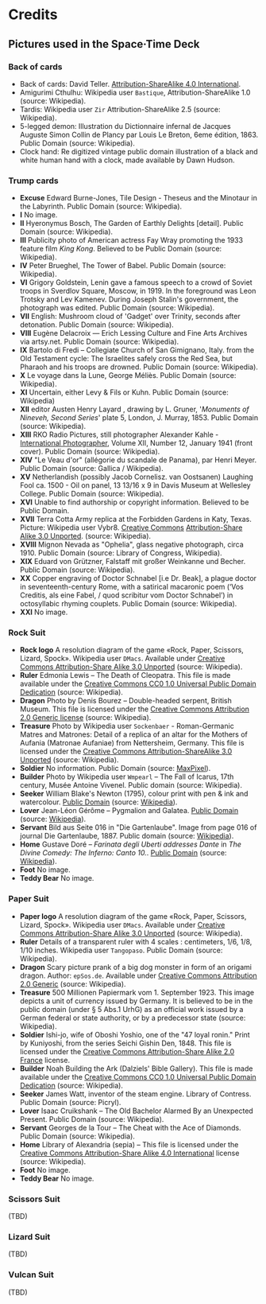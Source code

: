 # Credits

## Pictures used in the Space·Time Deck

### Back of cards
 * Back of cards: David Teller. [Attribution-ShareAlike 4.0 International](http://creativecommons.org/licenses/by-sa/4.0/).
 * Amigurimi Cthulhu: Wikipedia user `Bastique`, Attribution-ShareAlike 1.0 (source: Wikipedia).
 * Tardis: Wikipedia user `Zir` Attribution-ShareAlike 2.5 (source: Wikipedia).
 * 5-legged demon: Illustration du Dictionnaire infernal de Jacques Auguste Simon Collin de Plancy par Louis Le Breton, 6eme édition, 1863. Public Domain (source: Wikipedia).
 * Clock hand: Re digitized vintage public domain illustration of a black and white human hand with a clock, made available by Dawn Hudson.

### Trump cards
 * **Excuse** Edward Burne-Jones, Tile Design - Theseus and the Minotaur in the Labyrinth. Public Domain \(source: Wikipedia\).
 * **I** No image.
 * **II** Hyeronymus Bosch, The Garden of Earthly Delights \[detail\]. Public Domain \(source: Wikipedia\).
 * **III** Publicity photo of American actress Fay Wray promoting the 1933 feature film _King Kong_. Believed to be Public Domain \(source: Wikipedia\).
 * **IV** Peter Brueghel, The Tower of Babel. Public Domain \(source: Wikipedia\).
 * **VI** Grigory Goldstein, Lenin gave a famous speech to a crowd of Soviet troops in Sverdlov Square, Moscow, in 1919. In the foreground was Leon Trotsky and Lev Kamenev. During Joseph Stalin's government, the photograph was edited. Public Domain \(source: Wikipedia\).
 * **VII** English: Mushroom cloud of 'Gadget' over Trinity, seconds after detonation. Public Domain \(source: Wikipedia\).
 * **VIII** Eugène Delacroix — Erich Lessing Culture and Fine Arts Archives via artsy.net. Public Domain \(source: Wikipedia\).
 * **IX** Bartolo di Fredi – Collegiate Church of San Gimignano, Italy. from the Old Testament cycle: The Israelites safely cross the Red Sea, but Pharaoh and his troops are drowned. Public Domain \(source: Wikipedia\).
 * **X** Le voyage dans la Lune, George Méliès. Public Domain \(source: Wikipedia\).
 * **XI** Uncertain, either Levy & Fils or Kuhn. Public Domain \(source: Wikipedia\)
 * **XII** editor Austen Henry Layard , drawing by L. Gruner, '_Monuments of Nineveh, Second Series_' plate 5, London, J. Murray, 1853. Public Domain \(source: Wikipedia\).
 * **XIII** RKO Radio Pictures, still photographer Alexander Kahle - [International Photographer](https://archive.org/stream/internationalpho13holl#page/n4/mode/1up), Volume XII, Number 12, January 1941 \(front cover\). Public Domain \(source: Wikipedia\).
 * **XIV** "Le Veau d'or" \(allégorie du scandale de Panama\), par Henri Meyer. Public Domain \(source: Gallica / Wikipedia\).
 * **XV** Netherlandish \(possibly Jacob Cornelisz. van Oostsanen\) Laughing Fool ca. 1500 - Oil on panel, 13 13/16 x 9 in Davis Museum at Wellesley College. Public Domain \(source: Wikipedia\).
 * **XVI** Unable to find authorship or copyright information. Believed to be Public Domain.
 * **XVII** Terra Cotta Army replica at the Forbidden Gardens in Katy, Texas. Picture: Wikipedia user Vybr8. [Creative Commons](https://en.wikipedia.org/wiki/en:Creative_Commons) [Attribution-Share Alike 3.0 Unported](https://creativecommons.org/licenses/by-sa/3.0/deed.en). \(source: Wikipedia\).
 * **XVIII** Mignon Nevada as "Ophelia", glass negative photograph, circa 1910. Public Domain \(source: Library of Congress, Wikipedia\).
 * **XIX** Eduard von Grützner, Falstaff mit großer Weinkanne und Becher. Public Domain \(source: Wikipedia\).
 * **XX** Copper engraving of Doctor Schnabel \[i.e Dr. Beak\], a plague doctor in seventeenth-century Rome, with a satirical macaronic poem \(‘Vos Creditis, als eine Fabel, / quod scribitur vom Doctor Schnabel’\) in octosyllabic rhyming couplets. Public Domain \(source: Wikipedia\).
 * **XXI** No image.

### Rock Suit
 * **Rock logo** A resolution diagram of the game «Rock, Paper, Scissors, Lizard, Spock». Wikipedia user `DMacs`. Available under [ Creative Commons Attribution-Share Alike 3.0 Unported](https://creativecommons.org/licenses/by-sa/3.0/deed.en) (source: Wikipedia).
 * **Ruler** Edmonia Lewis – The Death of Cleopatra. This file is made available under the [Creative Commons CC0 1.0 Universal Public Domain Dedication](https://creativecommons.org/publicdomain/zero/1.0/deed.en) (source: Wikipedia).
 * **Dragon** Photo by Denis Bourez – Double-headed serpent, British Museum. This file is licensed under the [Creative Commons Attribution 2.0 Generic license](https://creativecommons.org/licenses/by/2.0/deed.en) (source: Wikipedia).
 * **Treasure** Photo by Wikipedia user `Sockenbaer` - Roman-Germanic Matres and Matrones: Detail of a replica of an altar for the Mothers of Aufania (Matronae Aufaniae) from Nettersheim, Germany. This file is licensed under the [Creative Commons Attribution-ShareAlike 3.0 Unported](https://creativecommons.org/licenses/by-sa/3.0/deed.en) (source: Wikipedia).
 * **Soldier** No information. Public Domain (source: [MaxPixel](https://www.maxpixel.net/Archer-Sculpture-Warrior-3290774)).
 * **Builder** Photo by Wikipedia user `Wmpearl` – The Fall of Icarus, 17th century, Musée Antoine Vivenel. Public domain (source: Wikipedia).
 * **Seeker** William Blake's Newton (1795), colour print with pen & ink and watercolour. [Public Domain](https://creativecommons.org/publicdomain/mark/1.0/deed.en) (source: [Wikipedia](https://commons.wikimedia.org/wiki/File:Newton-WilliamBlake.jpg)).
 * **Lover** Jean-Léon Gérôme – Pygmalion and Galatea. [Public Domain](https://creativecommons.org/publicdomain/mark/1.0/deed.en) (source: [Wikipedia](https://en.wikipedia.org/wiki/File:Jean-L%C3%A9on_G%C3%A9r%C3%B4me,_Pygmalion_and_Galatea,_ca._1890.jpg)).
 * **Servant** Bild aus Seite 016 in "Die Gartenlaube". Image from page 016 of journal Die Gartenlaube, 1887. Public domain (source: [Wikipedia](https://commons.wikimedia.org/wiki/File:Die_Gartenlaube_(1887)_b_016.jpg)).
 * **Home** Gustave Doré – *Farinata degli Uberti addresses Dante* in *The Divine Comedy: The Inferno: Canto 10.*. [Public Domain](https://creativecommons.org/publicdomain/mark/1.0/deed.en) (source: [Wikipedia](https://en.wikipedia.org/wiki/File:Dore_woodcut_Divine_Comedy_01.jpg)).
 * **Foot** No image.
 * **Teddy Bear** No image.

### Paper Suit
 * **Paper logo** A resolution diagram of the game «Rock, Paper, Scissors, Lizard, Spock». Wikipedia user `DMacs`. Available under [ Creative Commons Attribution-Share Alike 3.0 Unported](https://creativecommons.org/licenses/by-sa/3.0/deed.en) (source: Wikipedia).
 * **Ruler** Details of a transparent ruler with 4 scales : centimeters, 1/6, 1/8, 1/10 inches. Wikipedia user `Tangopaso`. Public Domain (source: Wikipedia).
 * **Dragon** Scary picture prank of a big dog monster in form of an origami dragon. Author: `epSos.de`. Available under [Creative Commons Attribution 2.0 Generic](https://creativecommons.org/licenses/by/2.0/deed.en) (source: Wikipedia).
 * **Treasure** 500 Millionen Papiermark vom 1. September 1923. This image depicts a unit of currency issued by Germany. It is believed to be in the public domain (under § 5 Abs.1 UrhG) as an official work issued by a German federal or state authority, or by a predecessor state (source: Wikipedia).
 * **Soldier** Ishi-jo, wife of Oboshi Yoshio, one of the "47 loyal ronin." Print by Kuniyoshi, from the series Seichi Gishin Den, 1848. This file is licensed under the [Creative Commons Attribution-Share Alike 2.0 France](https://creativecommons.org/licenses/by-sa/2.0/fr/deed.en) license.
 * **Builder** Noah Building the Ark (Dalziels' Bible Gallery). This file is made available under the [Creative Commons CC0 1.0 Universal Public Domain Dedication](https://creativecommons.org/publicdomain/zero/1.0/deed.en) (source: Wikipedia).
 * **Seeker** James Watt, inventor of the steam engine. Library of Contress. Public Domain (source: Picryl).
 * **Lover** Isaac Cruikshank – The Old Bachelor Alarmed By an Unexpected Present. Public Domain (source: Wikipedia).
 * **Servant** Georges de la Tour – The Cheat with the Ace of Diamonds. Public Domain (source: Wikipedia).
 * **Home** Library of Alexandria (sepia) – This file is licensed under the [Creative Commons Attribution-Share Alike 4.0 International](https://creativecommons.org/licenses/by-sa/4.0/deed.en) license (source: Wikipedia).
 * **Foot** No image.
 * **Teddy Bear** No image.


### Scissors Suit
(TBD)

### Lizard Suit

(TBD)

### Vulcan Suit

(TBD)

